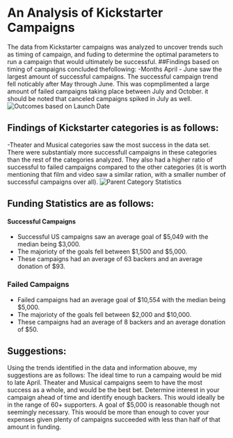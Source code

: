 # An Analysis of Kickstarter Campaigns
The data from Kickstarter campaigns was analyzed to uncover trends such as timing of campaign, and fuding to determine the optimal parameters to run a campaign that would ultimately be successful.
##Findings based on timing of campaigns concluded thefollowing:
-Months April - June saw the largest amount of successful campaigns. The successful campaign trend fell noticably after May through June. This was copmplimented a large amount of failed campaigns taking place between July and October. it should be noted that canceled campaigns spiked in July as well.
![Outcomes based on Launch Date](https://user-images.githubusercontent.com/102814578/165001658-4bf719d7-2390-4bfd-a5e5-d7bc9b2696c4.png)

## Findings of Kickstarter categories is as follows:
-Theater and Musical categories saw the most success in the data set. There were substantialy more successfull campaigns in these categories than the rest of the categories analyzed. They also had a higher ratio of successful to failed campaigns compared to the other categories (it is worth mentioning that film and video saw a similar ration, with a smaller number of successful campaigns over all).
![Parent Category Statistics](https://user-images.githubusercontent.com/102814578/165001644-c33fcf32-8e80-4e22-81b7-2b046e81a995.png)

## Funding Statistics are as follows:
#### Successful Campaigns
- Successful US campaigns saw an average goal of $5,049 with the median being $3,000. 
- The majorioty of the goals fell between $1,500 and $5,000. 
- These campaigns had an average of 63 backers and an average donation of $93.
### Failed Campaigns
-  Failed campaigns had an average goal of $10,554 with the median being $5,000.
-  The majorioty of the goals fell between $2,000 and $10,000. 
-  These campaigns had an average of 8 backers and an average donation of $50.

## Suggestions:
Using the trends identified in the data and information abouve, my suggestions are as follows:
The ideal time to run a campaing would be mid to late April. Theater and Musical campaigns seem to have the most success as a whole, and would be the best bet. Determine interest in your campaign ahead of time and identify enough backers. This would ideally be in the range of 60+ supporters. A goal of $5,000 is reasonable though not seemingly necessary. This woould be more than enough to cover your expenses given plenty of campaigns succeeded with less than half of that amount in funding.  
